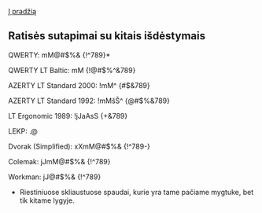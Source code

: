 [Į pradžią](../README.md)


Ratisės sutapimai su kitais išdėstymais
---------------------------------------


QWERTY: mM@#$%& {!^789}*

QWERTY LT Baltic: mM {!@#$%^&789}

AZERTY LT Standard 2000: !mM^ {#$&789}

AZERTY LT Standard 1992: !mMšŠ^ {@#$%&789}

LT Ergonomic 1989: !jJaAsS {+&789}

LEKP: .@

Dvorak (Simplified): xXmM@#$%& {!^789-}

Colemak: jJmM@#$%& {!^789}

Workman: jJ@#$%& {!^789}


* Riestiniuose skliaustuose spaudai, kurie yra tame pačiame mygtuke, bet tik kitame lygyje.
